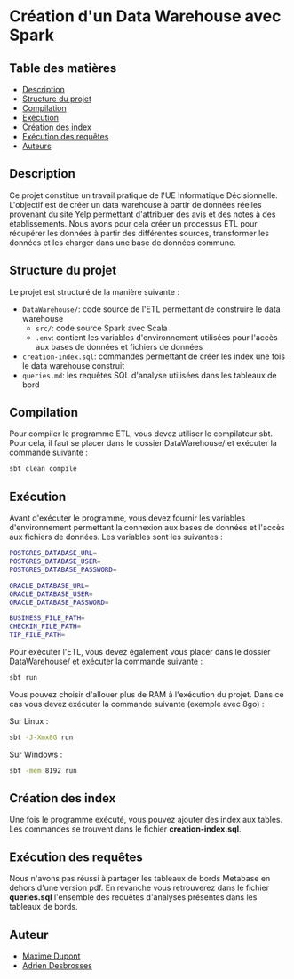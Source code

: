 # Création d'un Data Warehouse avec Spark

## Table des matières
- [Description](#description)
- [Structure du projet](#structure-du-projet)
- [Compilation](#compilation)
- [Exécution](#exécution)
- [Création des index](#création-des-index)
- [Exécution des requêtes](#exécution-des-requêtes)
- [Auteurs](#auteurs)


## Description

Ce projet constitue un travail pratique de l'UE Informatique Décisionnelle. L'objectif est de créer un data warehouse à partir de données réelles provenant du site Yelp permettant d'attribuer des avis et des notes à des établissements. Nous avons pour cela créer un processus ETL pour récupérer les données à partir des différentes sources, transformer les données et les charger dans une base de données commune.


## Structure du projet

Le projet est structuré de la manière suivante :

- `DataWarehouse/`: code source de l'ETL permettant de construire le data warehouse
    - `src/`: code source Spark avec Scala
    - `.env`: contient les variables d'environnement utilisées pour l'accès aux bases de données et fichiers de données   
- `creation-index.sql`: commandes permettant de créer les index une fois le data warehouse construit
- `queries.md`: les requêtes SQL d'analyse utilisées dans les tableaux de bord


## Compilation

Pour compiler le programme ETL, vous devez utiliser le compilateur sbt. Pour cela, il faut se placer dans le dossier DataWarehouse/ et exécuter la commande suivante :

```bash
sbt clean compile
```

## Exécution

Avant d'exécuter le programme, vous devez fournir les variables d'environnement permettant la connexion aux bases de données et l'accès aux fichiers de données. Les variables sont les suivantes :

```bash
POSTGRES_DATABASE_URL=
POSTGRES_DATABASE_USER=
POSTGRES_DATABASE_PASSWORD=

ORACLE_DATABASE_URL=
ORACLE_DATABASE_USER=
ORACLE_DATABASE_PASSWORD=

BUSINESS_FILE_PATH=
CHECKIN_FILE_PATH=
TIP_FILE_PATH=
```


Pour exécuter l'ETL, vous devez également vous placer dans le dossier DataWarehouse/ et exécuter la commande suivante :

```bash
sbt run
```

Vous pouvez choisir d'allouer plus de RAM à l'exécution du projet. Dans ce cas vous devez exécuter la commande suivante (exemple avec 8go) :

Sur Linux :
```bash
sbt -J-Xmx8G run
```

Sur Windows :
```bash
sbt -mem 8192 run
```

## Création des index

Une fois le programme exécuté, vous pouvez ajouter des index aux tables. Les commandes se trouvent dans le fichier **creation-index.sql**.


## Exécution des requêtes

Nous n'avons pas réussi à partager les tableaux de bords Metabase en dehors d'une version pdf. En revanche vous retrouverez dans le fichier **queries.sql** l'ensemble des requêtes d'analyses présentes dans les tableaux de bords. 


## Auteur

- [Maxime Dupont](https://github.com/maxime-dupont01)
- [Adrien Desbrosses](https://github.com/bvzopa)
